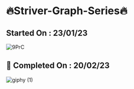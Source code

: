# 🔥Striver-Graph-Series🔥
## Started On : 23/01/23 
![9PrC](https://user-images.githubusercontent.com/97447480/219885113-cb59e688-28e7-4f48-baf5-139d1f58c774.gif)
## 💪 Completed On : 20/02/23 
![giphy (1)](https://user-images.githubusercontent.com/97447480/221401903-7e5c1ac1-314f-4585-ad06-9ffd4a5a350b.gif)
